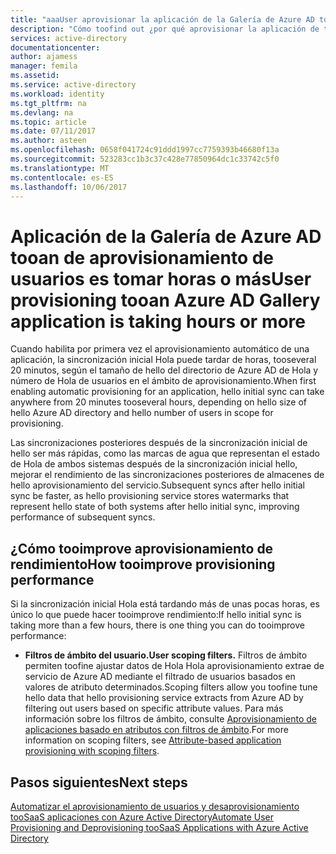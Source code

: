 ```yaml
---
title: "aaaUser aprovisionar la aplicación de la Galería de Azure AD tooan es tomar horas o más | Documentos de Microsoft"
description: "Cómo toofind out ¿por qué aprovisionar la aplicación de tooyour puede esté tardando más de lo esperado"
services: active-directory
documentationcenter: 
author: ajamess
manager: femila
ms.assetid: 
ms.service: active-directory
ms.workload: identity
ms.tgt_pltfrm: na
ms.devlang: na
ms.topic: article
ms.date: 07/11/2017
ms.author: asteen
ms.openlocfilehash: 0658f041724c91ddd1997cc7759393b46680f13a
ms.sourcegitcommit: 523283cc1b3c37c428e77850964dc1c33742c5f0
ms.translationtype: MT
ms.contentlocale: es-ES
ms.lasthandoff: 10/06/2017
---
```

# <a name="user-provisioning-tooan-azure-ad-gallery-application-is-taking-hours-or-more"></a><span data-ttu-id="470ec-103">Aplicación de la Galería de Azure AD tooan de aprovisionamiento de usuarios es tomar horas o más</span><span class="sxs-lookup"><span data-stu-id="470ec-103">User provisioning tooan Azure AD Gallery application is taking hours or more</span></span>

<span data-ttu-id="470ec-104">Cuando habilita por primera vez el aprovisionamiento automático de una aplicación, la sincronización inicial Hola puede tardar de horas, tooseveral 20 minutos, según el tamaño de hello del directorio de Azure AD de Hola y número de Hola de usuarios en el ámbito de aprovisionamiento.</span><span class="sxs-lookup"><span data-stu-id="470ec-104">When first enabling automatic provisioning for an application, hello initial sync can take anywhere from 20 minutes tooseveral hours, depending on hello size of hello Azure AD directory and hello number of users in scope for provisioning.</span></span> 

<span data-ttu-id="470ec-105">Las sincronizaciones posteriores después de la sincronización inicial de hello ser más rápidas, como las marcas de agua que representan el estado de Hola de ambos sistemas después de la sincronización inicial hello, mejorar el rendimiento de las sincronizaciones posteriores de almacenes de hello aprovisionamiento del servicio.</span><span class="sxs-lookup"><span data-stu-id="470ec-105">Subsequent syncs after hello initial sync be faster, as hello provisioning service stores watermarks that represent hello state of both systems after hello initial sync, improving performance of subsequent syncs.</span></span>

## <a name="how-tooimprove-provisioning-performance"></a><span data-ttu-id="470ec-106">¿Cómo tooimprove aprovisionamiento de rendimiento</span><span class="sxs-lookup"><span data-stu-id="470ec-106">How tooimprove provisioning performance</span></span>

<span data-ttu-id="470ec-107">Si la sincronización inicial Hola está tardando más de unas pocas horas, es único lo que puede hacer tooimprove rendimiento:</span><span class="sxs-lookup"><span data-stu-id="470ec-107">If hello initial sync is taking more than a few hours, there is one thing you can do tooimprove performance:</span></span>

-   <span data-ttu-id="470ec-108">**Filtros de ámbito del usuario.**</span><span class="sxs-lookup"><span data-stu-id="470ec-108">**User scoping filters.**</span></span> <span data-ttu-id="470ec-109">Filtros de ámbito permiten toofine ajustar datos de Hola Hola aprovisionamiento extrae de servicio de Azure AD mediante el filtrado de usuarios basados en valores de atributo determinados.</span><span class="sxs-lookup"><span data-stu-id="470ec-109">Scoping filters allow you toofine tune hello data that hello provisioning service extracts from Azure AD by filtering out users based on specific attribute values.</span></span> <span data-ttu-id="470ec-110">Para más información sobre los filtros de ámbito, consulte [Aprovisionamiento de aplicaciones basado en atributos con filtros de ámbito](https://docs.microsoft.com/azure/active-directory/active-directory-saas-scoping-filters).</span><span class="sxs-lookup"><span data-stu-id="470ec-110">For more information on scoping filters, see [Attribute-based application provisioning with scoping filters](https://docs.microsoft.com/azure/active-directory/active-directory-saas-scoping-filters).</span></span>

## <a name="next-steps"></a><span data-ttu-id="470ec-111">Pasos siguientes</span><span class="sxs-lookup"><span data-stu-id="470ec-111">Next steps</span></span>
[<span data-ttu-id="470ec-112">Automatizar el aprovisionamiento de usuarios y desaprovisionamiento tooSaaS aplicaciones con Azure Active Directory</span><span class="sxs-lookup"><span data-stu-id="470ec-112">Automate User Provisioning and Deprovisioning tooSaaS Applications with Azure Active Directory</span></span>](active-directory-saas-app-provisioning.md)


